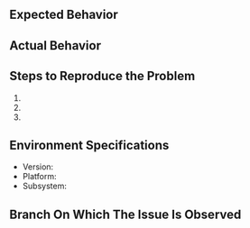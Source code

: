 ## Expected Behavior


## Actual Behavior


## Steps to Reproduce the Problem

  1.
  1.
  1.

## Environment Specifications

  - Version:
  - Platform:
  - Subsystem:

## Branch On Which The Issue Is Observed

 
